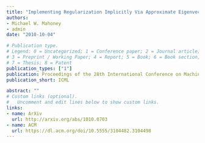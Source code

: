```yaml
---
title: "Implementing Regularization Implicitly Via Approximate Eigenvector Computation"
authors:
- Michael W. Mahoney
- admin
date: "2010-10-04"

# Publication type.
# Legend: 0 = Uncategorized; 1 = Conference paper; 2 = Journal article;
# 3 = Preprint / Working Paper; 4 = Report; 5 = Book; 6 = Book section;
# 7 = Thesis; 8 = Patent
publication_types: ["1"]
publication: Proceedings of the 28th International Conference on Machine Learning"
publication_short: ICML

abstract: ""
# Custom links (optional).
#   Uncomment and edit lines below to show custom links.
links:
- name: ArXiv
  url: http://arxiv.org/abs/1010.0703
- name: ACM
  url: https://dl.acm.org/doi/10.5555/3104482.3104498
---
```

